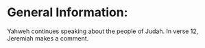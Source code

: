 # General Information:

Yahweh continues speaking about the people of Judah. In verse 12, Jeremiah makes a comment.